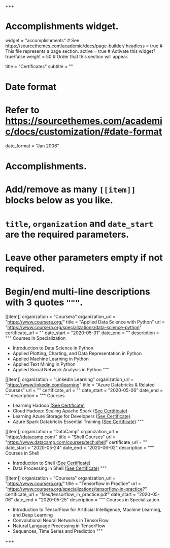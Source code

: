 +++
# Accomplishments widget.
widget = "accomplishments"  # See https://sourcethemes.com/academic/docs/page-builder/
headless = true  # This file represents a page section.
active = true  # Activate this widget? true/false
weight = 50  # Order that this section will appear.

title = "Certificates"
subtitle = ""

# Date format
#   Refer to https://sourcethemes.com/academic/docs/customization/#date-format
date_format = "Jan 2006"

# Accomplishments.
#   Add/remove as many `[[item]]` blocks below as you like.
#   `title`, `organization` and `date_start` are the required parameters.
#   Leave other parameters empty if not required.
#   Begin/end multi-line descriptions with 3 quotes `"""`.

[[item]]
  organization = "Coursera"
  organization_url = "https://www.coursera.org/"
  title = "Applied Data Science with Python"
  url = "https://www.coursera.org/specializations/data-science-python"
  certificate_url = ""
  date_start = "2020-05-31"
  date_end = ""
  description = """
  Courses in Specialization
  * Introduction to Data Science in Python
  * Applied Plotting, Charting, and Data Representation in Python
  * Applied Machine Learning in Python
  * Applied Text Mining in Python
  * Applied Social Network Analysis in Python
  """

[[item]]
  organization = "LinkedIn Learning"
  organization_url = "https://www.linkedin.com/learning"
  title = "Azure Databricks & Related Courses"
  url = ""
  certificate_url = ""
  date_start = "2020-05-06"
  date_end = ""
  description = """
  Courses
  * Learning Hadoop [(See Certificate)](files/LearningHadoop.pdf)
  * Cloud Hadoop: Scaling Apache Spark [(See Certificate)](files/CloudHadoop.pdf)
  * Learning Azure Storage for Developers [(See Certificate)](files/LearningAzureStorage.pdf)
  * Azure Spark Databricks Essential Training [(See Certificate)](files/AzureSparkDatabricksEssentialTraining.pdf)
  """

[[item]]
  organization = "DataCamp"
  organization_url = "https://datacamp.com/"
  title = "Shell Courses"
  url = "https://www.datacamp.com/courses/tech:shell"
  certificate_url = ""
  date_start = "2020-05-24"
  date_end = "2020-06-02"
  description = """
  Courses in Shell
  * Introduction to Shell [(See Certificate)](files/shell_intro.pdf)
  * Data Processing in Shell [(See Certificate)](files/shell_data_process.pdf)
  """

[[item]]
  organization = "Coursera"
  organization_url = "https://www.coursera.org/"
  title = "Tensorflow in Practice"
  url = "https://www.coursera.org/specializations/tensorflow-in-practice?"
  certificate_url = "files/tensorflow_in_practice.pdf"
  date_start = "2020-05-06"
  date_end = "2020-05-25"
  description = """
  Courses in Specialization
  * Introduction to TensorFlow for Artificial Intelligence, Machine Learning, and Deep Learning
  * Convolutional Neural Networks in TensorFlow
  * Natural Language Processing in TensorFlow
  * Sequences, Time Series and Prediction
  """

+++

